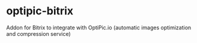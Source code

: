 # optipic-bitrix
Addon for Bitrix to integrate with OptiPic.io (automatic images optimization and compression service)
